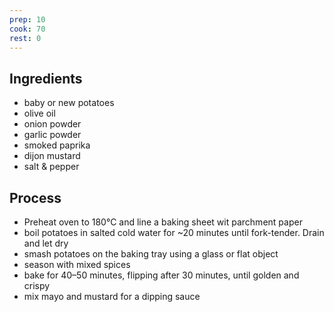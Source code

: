 ```yaml
---
prep: 10
cook: 70
rest: 0
---
```


## Ingredients

- baby or new potatoes
- olive oil
- onion powder
- garlic powder
- smoked paprika
- dijon mustard
- salt & pepper

## Process

- Preheat oven to 180°C and line a baking sheet wit parchment paper
- boil potatoes in salted cold water for ~20 minutes until fork-tender. Drain and let dry
- smash potatoes on the baking tray using a glass or flat object
- season with mixed spices
- bake for 40–50 minutes, flipping after 30 minutes, until golden and crispy
- mix mayo and mustard for a dipping sauce
